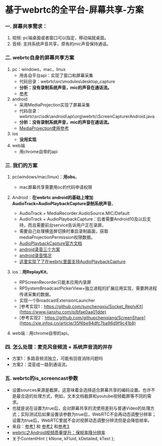 # 基于webrtc的全平台-屏幕共享-方案

### 一. 屏幕共享需求：
1. 视频: pc端桌面或者窗口可以指定，移动端就桌面。
2. 音频: 支持系统声音共享，原有的mic声音保持通话。

### 二. webrtc自身的屏幕共享方案

1. pc：windows，mac，linux
   - 用各自平台api：实现了窗口和屏幕采集
   - 代码目录：webrtc\src\modules\desktop_capture
   - **分析：没有录制系统声音，mic的声音在通话流。**
   - [参考](https://blog.csdn.net/zhangpeng_linux/article/details/85858475)
2. android
    - 采用MediaProjection实现了屏幕采集
    - 代码目录：webrtc\src\sdk\android\api\org\webrtc\ScreenCapturerAndroid.java
    - **分析：没有录制系统声音，mic的声音在通话流。**
    - [MediaProjection使用参考](https://www.itxm.cn/post/23918.html)
3. ios
    - **没用实现**
4. web端
    - 用chrome自带的api

### 三. 我们的方案
1. pc(windows/mac/linux)：**用obs**。
    - mac屏幕共享需要用oc的代码申请权限
2. Android：**在webrtc android的基础上增加AudioTrack+AudioPlaybackCapture录制系统声音**。
    - AudioTrack + MediaRecorder.AudioSource.MIC/Default
    - AudioTrack + AudioPlaybackCapture：后者需要Android10及以后支持，而且需要前台service告诉用户正在录屏。
    - 需要自己处理横竖屏切换时重启录制画面，获取mediaProjectionPermission权限数据。
    - [AudioPlaybackCapture官方文档](https://developer.android.google.cn/guide/topics/media/playback-capture#%E7%94%A8%E6%B3%95)
    - [android录音三个方案](http://www.ckzixun.com/jishuzixun/13058.html)
    - [android录音情况](https://blog.csdn.net/icewst/article/details/105659032)
    - [这里实现了了在webrtc里面支持AudioPlaybackCapture](https://github.com/ant-media/WebRTCAndroidSDK/pull/1)
3. ios：**用ReplayKit**。
    - RPScreenRecorder只能本应用内录屏
    - RPSystemBroadcastPickerView+独立进程的扩展应用实现，需要跨进程传递采集的数据。
    - 实现一个BroadcastExtensionLauncher
    - [参考实现1：https://github.com/sunchengxiu/Socket_ReplyKit](https://www.jianshu.com/p/bfae0aa01dde)
    - [参考实现2：https://github.com/githupchenqiang/ScreenShare](https://xie.infoq.cn/article/35f6be94dfc7ba96d9f9c41b8)

4. web端：用chrome自带的api。

### 四. 怎么处理：麦克风音频流 + 系统声音流的并存
- 方案1：多路音频流独立，可能有回音消除问题吗
- 方案2：混音成一路到通话流。

### 五. webrtc的is_screencast参数
- 设置sources来源是截屏，这意味着会选择适合屏幕共享的编码设置。也许不是最合适的处理方式，例如，文本文档截屏和youtube视频截屏等不同的需求。
- 也就是说在设置为true后，会对屏幕共享的流使用差别与普通Video的处理方式；实际测试后如果设置该参数为true后，WebRTC不会再动态调整分辨率；设置为true后，WebRTC里就不会对视屏动态调整分辨流但是会降低帧率。
- 来自：[参考1](https://www.codeleading.com/article/49914164675/) 和 [参考2](https://blog.csdn.net/lym594887256/article/details/107363032) 和[参考3](https://blog.css8.cn/post/779836.html)
- [webrtc之Android视频质量提升：保帧率降分辨率](https://www.jianshu.com/p/987352dfb9f5)
- 关于ContentHint { kNone, kFluid, kDetailed, kText };